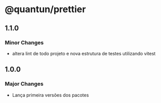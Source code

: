 # @quantun/prettier

## 1.1.0

### Minor Changes

- altera lint de todo projeto e nova estrutura de testes utilizando vitest

## 1.0.0

### Major Changes

- Lança primeira versões dos pacotes
